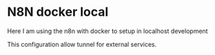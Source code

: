 # N8N docker local

Here I am using the n8n with docker to setup in localhost development

This configuration allow tunnel for external services.